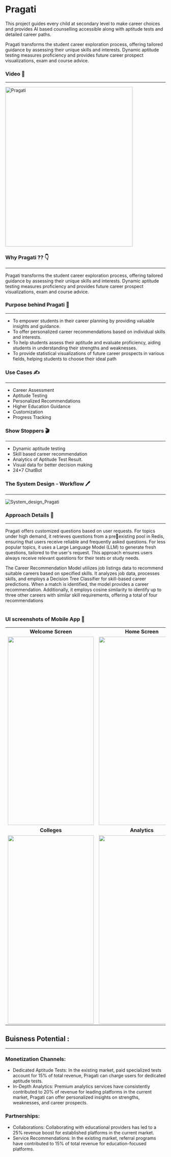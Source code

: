 # Pragati 

This project guides every child at secondary level to make career choices and provides AI based counselling accessible along with aptitude tests and detailed career paths.

Pragati transforms the student career exploration process, offering tailored guidance by assessing their unique skills and interests. Dynamic aptitude testing measures proficiency and provides future career prospect visualizations, exam and course advice.

### Video :movie_camera:
---
<a href="https://www.youtube.com/watch?v=Qj7DdwmhMtw">
    <img src="https://github-production-user-asset-6210df.s3.amazonaws.com/101006060/272869819-7832426a-007b-4e60-ab15-e439c23e53dc.png" alt="Pragati" width="400" height="500">
</a>


### Why Pragati ?? :point_down:
---
Pragati transforms the student career exploration process, offering tailored guidance by assessing their unique skills and interests. Dynamic aptitude testing measures proficiency and provides future career prospect visualizations, exam and course advice.

### Purpose behind Pragati :iphone:
---
- To empower students in their career planning by providing valuable insights and guidance.
- To offer personalized career recommendations based on individual skills and interests.
- To help students assess their aptitude and evaluate proficiency, aiding students in understanding their strengths and weaknesses.
- To provide statistical visualizations of future career prospects in various fields, helping students to choose their ideal path


### Use Cases :writing_hand:
---
 - Career Assessment
 - Aptitude Testing
 - Personalized Recommendations
 - Higher Education Guidance
 - Customization
 - Progress Tracking


### Show Stoppers :clapper:
---
 - Dynamic aptitude testing
 - Skill based career recommendation
 - Analytics of Aptitude Test Result.
 - Visual data for better decision making
 - 24*7 ChatBot
   

### The System Design - Workflow 🖊
---
![System_design_Pragati](https://github.com/Wh1te-Hats/app/assets/101006060/09c5cd29-0f4d-442a-bb47-b88ebb71705f)



### Approach Details 📝
---
Pragati offers customized questions based on user requests. For topics under high demand, it retrieves questions from a preexisting pool in Redis, ensuring that users receive reliable and frequently asked questions. For less popular topics, it uses a Large Language Model (LLM) to generate fresh questions, tailored to the
user's request. This approach ensures users always receive relevant questions for their tests or study needs.

The Career Recommendation Model utilizes job listings data to recommend suitable careers based on specified skills. It analyzes job data, processes skills, and employs a Decision Tree Classifier for skill-based career predictions. When a match is identified, the model provides a career recommendation. Additionally, it employs cosine similarity to identify up to three other careers with similar skill requirements, offering a total of four recommendations <br>
<br>
### UI screenshots of Mobile App 📸

<p align="center">	
<table align="center">


  <tr>
	  <td align="center"><b>Welcome Screen</b></td>
	  <td align="center"><b>Home Screen</b></td>
	  <td align="center"><b>Aptitude Tests</b></td>

  <tr>
    <td><img src="https://github.com/Wh1te-Hats/app/assets/101006060/8cb2557c-4e43-4e60-a4dc-0246492a44ed" width=270 height=590></td>
    <td><img src="https://github.com/Wh1te-Hats/app/assets/101006060/f75e5739-a4a3-4e30-b1c0-7f738479143d" width=270 height=590></td>
    <td><img src="https://github.com/Wh1te-Hats/app/assets/101006060/aa96ca49-846e-43f6-a304-e6b026481a6b" width=270 height=590></td>
  </tr>
		
  <tr>
	  <td align="center"><b>Colleges</b></td>
	  <td align="center"><b>Analytics</b></td>
	  <td align="center"><b>Jobs</b></td>
  </tr>
  
	
  <tr>
    <td><img src="https://github.com/Wh1te-Hats/app/assets/101006060/bd259fc8-04b1-4419-b34d-e9b12f627ebf" width=270 height=590></td>
    <td><img src="https://github.com/Wh1te-Hats/app/assets/101006060/fd846ef2-7a26-4ef4-a5e7-c05a60df9707" width=270 height=590></td>
    <td><img src="https://github.com/Wh1te-Hats/app/assets/101006060/8f45838d-eb2b-42e3-ab4b-44711c5f8183" width=270 height=590></td>
  </tr>	
		
 </table>	
</p>


## Buisness Potential :	
---
### Monetization Channels:
 - Dedicated Aptitude Tests: In the existing market, paid specialized
tests account for 15% of total revenue, Pragati can charge users
for dedicated aptitude tests.
 - In-Depth Analytics: Premium analytics services have consistently contributed to 20% of revenue for leading platforms in the current market, Pragati can offer personalized insights on strengths, weaknesses, and career prospects.
   
### Partnerships:
 - Collaborations: Collaborating with educational providers has led
to a 25% revenue boost for established platforms in the current
market.
 - Service Recommendations: In the existing market, referral
programs have contributed to 15% of total revenue for
education-focused platforms.
